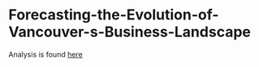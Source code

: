 # Forecasting-the-Evolution-of-Vancouver-s-Business-Landscape

Analysis is found [here](https://github.com/EitharAlfatih/Introduction-to-Vancouver-s-Business-Landscape)
